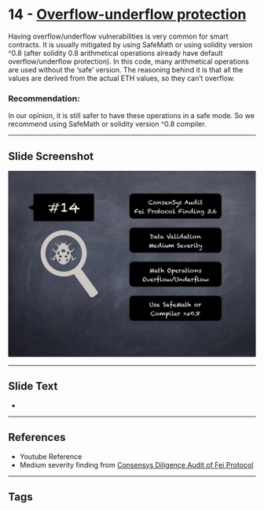 
# 14 - [Overflow-underflow protection](./Overflow-underflow%20protection.md)

Having overflow/underflow vulnerabilities is very common for smart contracts. It is usually mitigated by using SafeMath or using solidity version ^0.8 (after solidity 0.8 arithmetical operations already have default overflow/underflow protection). In this code, many arithmetical operations are used without the ‘safe’ version. The reasoning behind it is that all the values are derived from the actual ETH values, so they can’t overflow.
### Recommendation:
In our opinion, it is still safer to have these operations in a safe mode. So we recommend using SafeMath or solidity version ^0.8 compiler.
___
## Slide Screenshot
![014.jpg](../../images/7.%20Audit%20Findings%20101/014.jpg)
___
## Slide Text
- 
___
## References
- Youtube Reference
- Medium severity finding from [Consensys Diligence Audit of Fei Protocol](https://consensys.net/diligence/audits/2021/01/fei-protocol/#overflow-underflow-protection)
___
## Tags
